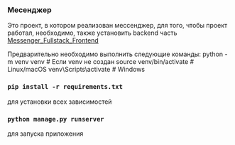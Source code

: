 ### Месенджер

<p>Это проект, в котором реализован мессенджер, для того, чтобы проект работал, необходимо, также установить backend часть <a href="https://github.com/BariBurik/Messenger_Fullstack_Frontend">Messenger_Fullstack_Frontend</a></p>

<p>Предварительно необходимо выполнить следующие команды: 
python -m venv venv         # Если venv не создан
source venv/bin/activate    # Linux/macOS
venv\Scripts\activate       # Windows</p>

### `pip install -r requirements.txt`

<p>для установки всех зависимостей</p>

### `python manage.py runserver`

<p>для запуска приложения</p>

